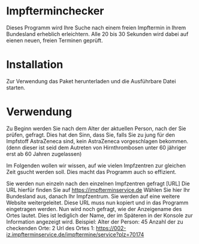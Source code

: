 # Impfterminchecker
Dieses Programm wird Ihre Suche nach einem freien Impftermin in Ihrem Bundesland erheblich erleichtern.
Alle 20 bis 30 Sekunden wird dabei auf eienen neuen, freien Terminen geprüft.

# Installation
Zur Verwendung das Paket herunterladen und die Ausführbare Datei starten.

# Verwendung
Zu Beginn werden Sie nach dem Alter der aktuellen Person, nach der Sie prüfen, gefragt.
Dies hat den Sinn, dass Sie, falls Sie zu jung für den Impfstoff AstraZeneca sind, kein AstraZeneca vorgeschlagen bekommen.
(denn dieser ist seid dem Autreten von Hirnthrombosen unter 60 jähriger erst ab 60 Jahren zugelassen)

Im Folgenden wollen wir wissen, auf wie vielen Impfzentren zur gleichen Zeit gsucht werden soll.
Dies macht das Programm auch so effizient.

Sie werden nun einzeln nach den einzelnen Impfzentren gefragt [URL]
Die URL hierfür finden Sie auf https://impfterminservice.de
Wählen Sie hier Ihr Bundesland aus, danach Ihr Impfzentrum.
Sie werden auf eine weitere Website weitergeleitet.
Diese URL muss nun kopiert und in das Programm eingetragen werden.
Nun wird noch gefragt, wie der Anzeigename des Ortes lautet.
Dies ist lediglich der Name, der im Späteren in der Konsole zur Information angezeigt wird.
Beispiel: 
Alter der Person: 45
Anzahl der zu checkenden Orte: 2
Url des Ortes 1: https://002-iz.impfterminservice.de/impftermine/service?plz=70174


